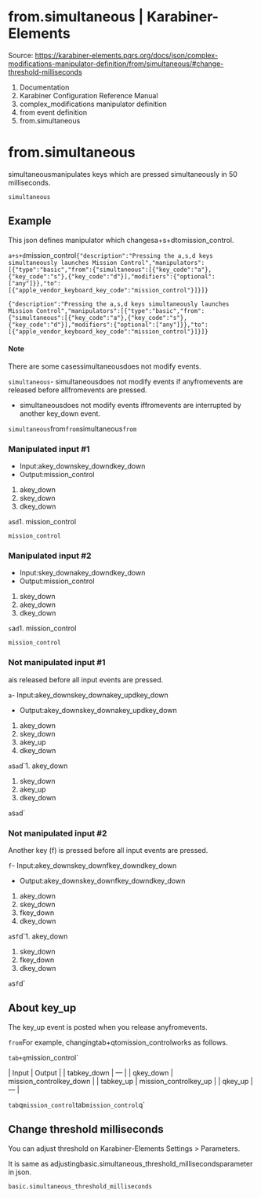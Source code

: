 # from.simultaneous | Karabiner-Elements

Source: https://karabiner-elements.pqrs.org/docs/json/complex-modifications-manipulator-definition/from/simultaneous/#change-threshold-milliseconds

1. Documentation
1. Karabiner Configuration Reference Manual
1. complex_modifications manipulator definition
1. from event definition
1. from.simultaneous

# from.simultaneous

simultaneousmanipulates keys which are pressed simultaneously in 50 milliseconds.

`simultaneous`
## Example

This json defines manipulator which changesa+s+dtomission_control.

`a+s+d`mission_control`
{"description":"Pressing the a,s,d keys simultaneously launches Mission Control","manipulators":[{"type":"basic","from":{"simultaneous":[{"key_code":"a"},{"key_code":"s"},{"key_code":"d"}],"modifiers":{"optional":["any"]}},"to":[{"apple_vendor_keyboard_key_code":"mission_control"}]}]}
`

`{"description":"Pressing the a,s,d keys simultaneously launches Mission Control","manipulators":[{"type":"basic","from":{"simultaneous":[{"key_code":"a"},{"key_code":"s"},{"key_code":"d"}],"modifiers":{"optional":["any"]}},"to":[{"apple_vendor_keyboard_key_code":"mission_control"}]}]}`
#### Note

There are some casessimultaneousdoes not modify events.

`simultaneous`- simultaneousdoes not modify events if anyfromevents are released before allfromevents are pressed.
- simultaneousdoes not modify events iffromevents are interrupted by another key_down event.

`simultaneous`from`from`simultaneous`from`
### Manipulated input #1

- Input:akey_downskey_downdkey_down
- Output:mission_control

1. akey_down
1. skey_down
1. dkey_down

`a`s`d`1. mission_control

`mission_control`
### Manipulated input #2

- Input:skey_downakey_downdkey_down
- Output:mission_control

1. skey_down
1. akey_down
1. dkey_down

`s`a`d`1. mission_control

`mission_control`
### Not manipulated input #1

ais released before all input events are pressed.

`a`- Input:akey_downskey_downakey_updkey_down
- Output:akey_downskey_downakey_updkey_down

1. akey_down
1. skey_down
1. akey_up
1. dkey_down

`a`s`a`d`1. akey_down
1. skey_down
1. akey_up
1. dkey_down

`a`s`a`d`
### Not manipulated input #2

Another key (f) is pressed before all input events are pressed.

`f`- Input:akey_downskey_downfkey_downdkey_down
- Output:akey_downskey_downfkey_downdkey_down

1. akey_down
1. skey_down
1. fkey_down
1. dkey_down

`a`s`f`d`1. akey_down
1. skey_down
1. fkey_down
1. dkey_down

`a`s`f`d`
## About key_up

The key_up event is posted when you release anyfromevents.

`from`For example, changingtab+qtomission_controlworks as follows.

`tab+q`mission_control`

| Input | Output |
| tabkey_down | — |
| qkey_down | mission_controlkey_down |
| tabkey_up | mission_controlkey_up |
| qkey_up | — |

`tab`q`mission_control`tab`mission_control`q`
## Change threshold milliseconds

You can adjust threshold on Karabiner-Elements Settings > Parameters.

It is same as adjustingbasic.simultaneous_threshold_millisecondsparameter in json.

`basic.simultaneous_threshold_milliseconds`